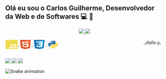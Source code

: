 ## Olá eu sou o Carlos Guilherme, Desenvolvedor da Web e de Softwares 💻 🤪

<div align="center">
  <a href="https://github.com/carlosGuilherme444">
  <img height="180em" src="https://github-readme-stats.vercel.app/api?username=carlosGuilherme444&show_icons=true&theme=tokyonight&include_all_commits=true&count_private=true"/>
  <img height="180em" src="https://github-readme-stats.vercel.app/api/top-langs/?username=carlosGuilherme444&layout=compact&langs_count=5&theme=tokyonight"/>
</div>
  <div style="display: inline_block"><br>
  <img align="center" alt="cgui-Js" height="30" width="40" src="https://raw.githubusercontent.com/devicons/devicon/master/icons/javascript/javascript-plain.svg">
  <img align="center" alt="cgui-HTML" height="30" width="40" src="https://raw.githubusercontent.com/devicons/devicon/master/icons/html5/html5-original.svg">
  <img align="center" alt="cgui-CSS" height="30" width="40" src="https://raw.githubusercontent.com/devicons/devicon/master/icons/css3/css3-original.svg">
  <img align="center" alt="cgui-Python" height="30" width="40" src="https://raw.githubusercontent.com/devicons/devicon/master/icons/python/python-original.svg">
  <img align="right" alt="Rafa-pic" height="150" style="border-radius:50px;" src="https://cdn.discordapp.com/attachments/872833765817335821/950084222389985290/1646587931445.png">
</div>
  
  ##

<div> 
  <a href="https://www.youtube.com/channel/UCUqPNvKMZ0ZFVJlE9B__8yg" target="_blank"><img src="https://img.shields.io/badge/YouTube-FF0000?style=for-the-badge&logo=youtube&logoColor=white" target="_blank"></a>
  <a href="https://instagram.com/carlosguilhermest0" target="_blank"><img src="https://img.shields.io/badge/-Instagram-%23E4405F?style=for-the-badge&logo=instagram&logoColor=white" target="_blank"></a>
  <a href = "mailto:cstolfodemello@gmail.com"><img src="https://img.shields.io/badge/-Gmail-%23333?style=for-the-badge&logo=gmail&logoColor=white" target="_blank"></a>
 
  ![Snake animation](https://github.com/carlosGuilherme444/carlosGuilherme444/blob/output/github-contribution-grid-snake.svg)
 
</div>
